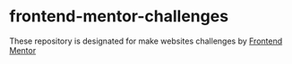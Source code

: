 # frontend-mentor-challenges
 These repository is designated for make websites challenges by [Frontend Mentor](https://www.frontendmentor.io/)
